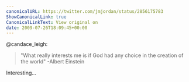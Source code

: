 ```yaml
---
canonicalURL: https://twitter.com/jmjordan/status/2856175783
ShowCanonicalLink: true
CanonicalLinkText: View original on
date: 2009-07-26T18:09:45+00:00
---
```

@candace_leigh:

> "What really interests me is if God had any choice in the creation of the world" -Albert Einstein

Interesting...